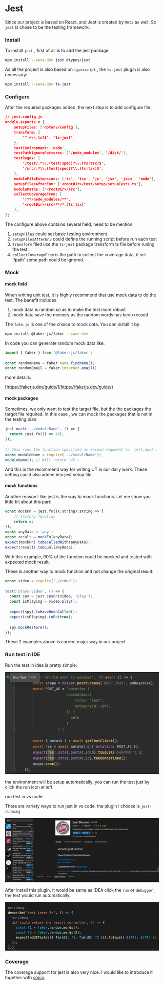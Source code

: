 # Jest

Since our project is based on React, and Jest is created by `Meta` as well. So `jest`  is chose to be the testing framework.

### &#x20;Install&#x20;

To install `jest` , first of all is to add the jest package

```bash
npm install --save-dev jest @types/jest
```

As all the project is also based on `typescript` , the `ts-jest` plugin is also necessary:

```bash
npm install --save-dev ts-jest
```

### Configure

After the required packages added, the next step is to add configure file:

```json
// jest.config.js
module.exports = {
    setupFiles: ['dotenv/config'],
    transform: {
        '^.+\\.ts?$': 'ts-jest',
    },
    testEnvironment: 'node',
    testPathIgnorePatterns: ['/node_modules', '/dist/'],
    testRegex: [
        '/test/.*\\.(test|spec)?\\.(ts|tsx)$',
        '/src/.*\\.(test|spec)?\\.(ts|tsx)$',
    ],
    moduleFileExtensions: ['ts', 'tsx', 'js', 'jsx', 'json', 'node'],
    setupFilesAfterEnv: ['<rootDir>/test/setup/setupTests.ts'],
    modulePaths: ['<rootDir>/src'],
    collectCoverageFrom: [
        '!**/node_modules/**',
        '<rootDir>/src/**/*.{ts,tsx}'
    ],
};
```

The configure above contains several field, need to be mention:

1. `setupFiles` could set basic testing environment
2. `setupFilesAfterEnv` could define the running script before run each test
3. `transform` filed use the `ts-jest` package transform ts file before runing the test.
4. &#x20;`collectCoverageFrom` is the path to collect the coverage data, if set '!path' some path could be ignored.

### Mock

#### mock field

When writing unit test, it is highly recommend that use mock data to do the test. The benefit includes:

1. mock data is random so as to make the test more robust
2. mock data save the memory as the random words has been reused



The `fake.js` is one of the choice to mock data. You can install it by:

```bash
npm install @faker-js/faker --save-dev
```

In code you can generate random mock data like:

```typescript
import { faker } from '@faker-js/faker';

const randomName = faker.name.findName();
const randomEmail = faker.internet.email();
```

more details:

[https://fakerjs.dev/guide/](https://fakerjs.dev/guide/)

#### mock packages

Sometimes, we only want to test the target file, but the the packages the target file required. In this case , we can mock the packages that is not in the testing plan:

```javascript
jest.mock('../moduleName', () => {
  return jest.fn(() => 42);
});

// This runs the function specified as second argument to `jest.mock`.
const moduleName = require('../moduleName');
moduleName(); // Will return '42';
```

And this is the recommend way for writing UT in our daily work. These setting could also added into jest setup file.



#### mock functions

Another reason I like jest is the way to mock functions. Let me show you little bit about this part:&#x20;

```javascript
const mockFn = jest.fn((x:string):string => {
    // factory function
    return x;
});
const anyData = 'any';
const result = mockFn(anyData);
expect(mockFn).tobecalledWith(anyData);
expect(result).toEqual(anyData);
```

With this example, 90% of the function could be mocked and tested with expected mock result.



These is another way to mock function and not change the original result:

```javascript
const video = require('./video');

test('plays video', () => {
  const spy = jest.spyOn(video, 'play');
  const isPlaying = video.play();

  expect(spy).toHaveBeenCalled();
  expect(isPlaying).toBe(true);

  spy.mockRestore();
});
```



These 2 examples above is current major way in our project.



### &#x20;Run test in IDE

Run the test in idea is pretty simple:

![](<../../.gitbook/assets/image (4) (1) (1) (1) (1) (1).png>)

the environment will be setup automatically, you can run the test just by click the run icon at left.



run test in vs code:

There are variety ways to run jest in vs code, the plugin I choose is `jest-running`

![](<../../.gitbook/assets/image (2).png>)

After install this plugin,  it would be same as IDEA click the `run` or `debugger` ,  the test would run automatically.

![](<../../.gitbook/assets/image (3) (1).png>)



### Coverage

The coverage support for jest is also very nice. I would like to introduce it together with [sonar](sonar.md).

















